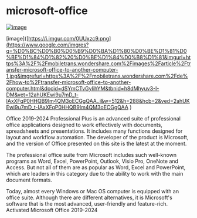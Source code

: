 # microsoft-office


[![image](https://i.imgur.com/0UUxzc9.png)]()

[image]([https://i.imgur.com/0UUxzc9.png](https://www.google.com/imgres?q=%D0%BC%D0%B0%D0%B9%D0%BA%D1%80%D0%BE%D1%81%D0%BE%D1%84%D1%82%20%D0%BE%D1%84%D0%B8%D1%81&imgurl=https%3A%2F%2Fmobiletrans.wondershare.com%2Fimages%2Farticle%2Ftransfer-microsoft-office-to-another-computer-1.jpg&imgrefurl=https%3A%2F%2Fmobiletrans.wondershare.com%2Fde%2Fhow-to%2Ftransfer-microsoft-office-to-another-computer.html&docid=dSYmCTvGyIihYM&tbnid=h8dMhyuv3-I-DM&vet=12ahUKEwi9u7mD_t-IAxXFqP0HHQB9Im4QM3oECGgQAA..i&w=512&h=288&hcb=2&ved=2ahUKEwi9u7mD_t-IAxXFqP0HHQB9Im4QM3oECGgQAA
)


Office 2019-2024 Professional Plus is an advanced suite of professional office applications designed to work effectively with documents, spreadsheets and presentations. It includes many functions designed for layout and workflow automation. The developer of the product is Microsoft, and the version of Office presented on this site is the latest at the moment.



The professional office suite from Microsoft includes such well-known programs as Word, Excel, PowerPoint, Outlook, Visio Pro, OneNote and Access. But not all of them are as popular as Word, Excel and PowerPoint, which are leaders in this category due to the ability to work with the main document formats.



Today, almost every Windows or Mac OS computer is equipped with an office suite. Although there are different alternatives, it is Microsoft's software that is the most advanced, user-friendly and feature-rich. Activated Microsoft Office 2019-2024

